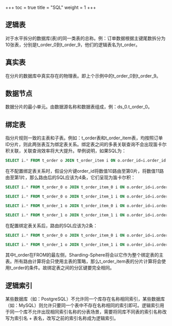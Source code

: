 +++
toc = true
title = "SQL"
weight = 1
+++

## 逻辑表

对于水平拆分的数据库(表)的同一类表的总称。例：订单数据根据主键尾数拆分为10张表，分别是t_order_0到t_order_9，他们的逻辑表名为t_order。

## 真实表

在分片的数据库中真实存在的物理表。即上个示例中的t_order_0到t_order_9。

## 数据节点

数据分片的最小单元。由数据源名称和数据表组成，例：ds_0.t_order_0。

## 绑定表

指分片规则一致的主表和子表。例如：t_order表和t_order_item表，均按照订单ID分片，则此两张表互为绑定表关系。绑定表之间的多表关联查询不会出现笛卡尔积关联，关联查询效率将大大提升。举例说明，如果SQL为：

```sql
SELECT i.* FROM t_order o JOIN t_order_item i ON o.order_id=i.order_id WHERE o.order_id in (10, 11);
```

在不配置绑定表关系时，假设分片键order_id将数值10路由至第0片，将数值11路由至第1片，那么路由后的SQL应该为4条，它们呈现为笛卡尔积：

```sql
SELECT i.* FROM t_order_0 o JOIN t_order_item_0 i ON o.order_id=i.order_id WHERE o.order_id in (10, 11);

SELECT i.* FROM t_order_0 o JOIN t_order_item_1 i ON o.order_id=i.order_id WHERE o.order_id in (10, 11);

SELECT i.* FROM t_order_1 o JOIN t_order_item_0 i ON o.order_id=i.order_id WHERE o.order_id in (10, 11);

SELECT i.* FROM t_order_1 o JOIN t_order_item_1 i ON o.order_id=i.order_id WHERE o.order_id in (10, 11);
```

在配置绑定表关系后，路由的SQL应该为2条：

```sql
SELECT i.* FROM t_order_0 o JOIN t_order_item_0 i ON o.order_id=i.order_id WHERE o.order_id in (10, 11);

SELECT i.* FROM t_order_1 o JOIN t_order_item_1 i ON o.order_id=i.order_id WHERE o.order_id in (10, 11);
```

其中t_order在FROM的最左侧，Sharding-Sphere将会以它作为整个绑定表的主表。所有路由计算将会只使用主表的策略，那么t_order_item表的分片计算将会使用t_order的条件。故绑定表之间的分区键要完全相同。

## 逻辑索引

某些数据库（如：PostgreSQL）不允许同一个库存在名称相同索引，某些数据库（如：MySQL）则允许只要同一个表中不存在名称相同的索引即可。逻辑索引用于同一个库不允许出现相同索引名称的分表场景，需要将同库不同表的索引名称改写为索引名 + 表名，改写之前的索引名称成为逻辑索引。

